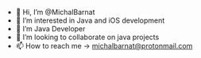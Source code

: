 - 👋 Hi, I’m @MichalBarnat
- 👀 I’m interested in Java and iOS development
- 🌱 I’m Java Developer
- 💞️ I’m looking to collaborate on java projects
- 📫 How to reach me -> michalbarnat@protonmail.com

<!---
MichalBarnat/MichalBarnat is a ✨ special ✨ repository because its `README.md` (this file) appears on your GitHub profile.
You can click the Preview link to take a look at your changes.
--->
